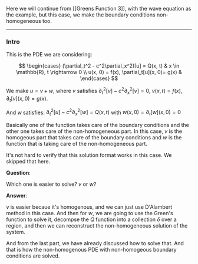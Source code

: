 Here we will continue from [[Greens Function 3]], with the wave equation as the example, but this case, we make the boundary conditions non-homogeneous too. 

---
### **Intro**

This is the PDE we are considering: 

$$
\begin{cases}
    (\partial_t^2 - c^2\partial_x^2)[u] = Q(x, t) & x \in \mathbb{R}, t \rightarrow 0
    \\
    u(x, 0) = f(x), \partial_t[u](x, 0)= g(x) & 
\end{cases}
$$

We make $u = v + w$, where $v$ satisfies $\partial_t^2[v] - c^2\partial_x^2[v] = 0$, $v(x, t) = f(x), \partial_t[v](x, 0) = g(x)$. 

And $w$ satisfies: $\partial_t^2[u] - c^2\partial_x^2[w] = Q(x,t)$ with $w(x, 0) = \partial_t[w](x, 0) = 0$

Basically one of the function takes care of the boundary conditions and the other one takes care of the non-homogeneous part. In this case, $v$ is the homogeous part that takes care of the boundary conditions and $w$ is the function that is taking care of the non-homogeneous part. 

It's not hard to verify that this solution format works in this case. We skipped that here. 

**Question**: 

Which one is easier to solve? $v$ or $w$? 

**Answer**: 

$v$ is easier becaue it's homogenous, and we can just use D'Alambert method in this case. And then for $w$, we are going to use the Green's function to solve it, decompse the $Q$ function into a collection $\delta$ over a region, and then we can reconstruct the non-homogeneous solution of the system. 

And from the last part, we have already discussed how to solve that. And that is how the non-homogenous PDE with non-homogeous boundary conditions are solved. 


